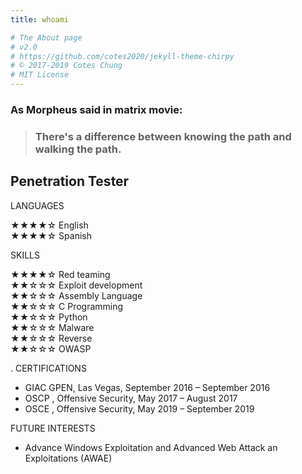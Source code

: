 ```yaml
---
title: whoami

# The About page
# v2.0
# https://github.com/cotes2020/jekyll-theme-chirpy
# © 2017-2019 Cotes Chung
# MIT License
---
```



### As Morpheus said in matrix movie:  
>### There's a difference between knowing the path and walking the path.


## Penetration Tester

LANGUAGES

  ★★★★☆ English    
  ★★★★☆ Spanish

SKILLS  

  ★★★★☆ Red teaming  
  ★★☆☆☆ Exploit development  
  ★★☆☆☆ Assembly Language  
  ★★☆☆☆ C Programming  
  ★★☆☆☆ Python  
  ★★☆☆☆ Malware  
  ★★☆☆☆ Reverse  
  ★★☆☆☆ OWASP  


.
CERTIFICATIONS

  * GIAC GPEN, Las Vegas, September 2016 – September 2016
  * OSCP , Offensive Security, May 2017 – August 2017
  * OSCE , Offensive Security, May 2019 – September 2019

FUTURE INTERESTS

  * Advance Windows Exploitation and Advanced Web Attack an Exploitations (AWAE)
